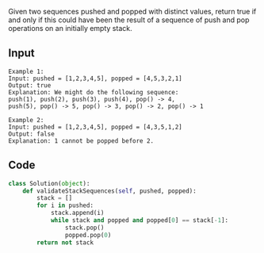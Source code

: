 Given two sequences pushed and popped with distinct values, return true if and only if this could have been the result of a sequence of push and pop operations on an initially empty stack.

 
## Input 
```
Example 1:
Input: pushed = [1,2,3,4,5], popped = [4,5,3,2,1]
Output: true
Explanation: We might do the following sequence:
push(1), push(2), push(3), push(4), pop() -> 4,
push(5), pop() -> 5, pop() -> 3, pop() -> 2, pop() -> 1
```
```
Example 2:
Input: pushed = [1,2,3,4,5], popped = [4,3,5,1,2]
Output: false
Explanation: 1 cannot be popped before 2.
```

## Code 
```python
class Solution(object):
    def validateStackSequences(self, pushed, popped):
        stack = []
        for i in pushed:
            stack.append(i)  
            while stack and popped and popped[0] == stack[-1]:
                stack.pop()
                popped.pop(0)
        return not stack
 ```
